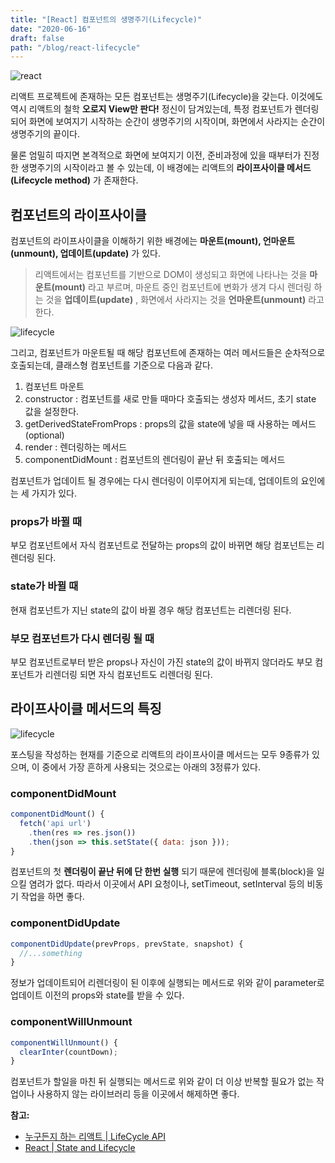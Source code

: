 ```yaml
---
title: "[React] 컴포넌트의 생명주기(Lifecycle)"
date: "2020-06-16"
draft: false
path: "/blog/react-lifecycle"
---
```


![react](https://jeonghwan-kim.github.io/assets/imgs/2018/07/16/react-logo.png)

리액트 프로젝트에 존재하는 모든 컴포넌트는 생명주기(Lifecycle)을 갖는다. 이것에도 역시 리액트의 철학 **오로지 View만 판다!** 정신이 담겨있는데, 특정 컴포넌트가 렌더링 되어 화면에 보여지기 시작하는 순간이 생명주기의 시작이며, 화면에서 사라지는 순간이 생명주기의 끝이다.

물론 엄밀히 따지면 본격적으로 화면에 보여지기 이전, 준비과정에 있을 때부터가 진정한 생명주기의 시작이라고 볼 수 있는데, 이 배경에는 리액트의 **라이프사이클 메서드(Lifecycle method)** 가 존재한다.

## 컴포넌트의 라이프사이클
컴포넌트의 라이프사이클을 이해하기 위한 배경에는 **마운트(mount), 언마운트(unmount), 업데이트(update)** 가 있다.
> 리액트에서는 컴포넌트를 기반으로 DOM이 생성되고 화면에 나타나는 것을 **마운트(mount)** 라고 부르며, 마운트 중인 컴포넌트에 변화가 생겨 다시 렌더링 하는 것을 **업데이트(update)** , 화면에서 사라지는 것을 **언마운트(unmount)** 라고 한다.

![lifecycle](https://cdn.filestackcontent.com/ApNH7030SAG1wAycdj3H)

그리고, 컴포넌트가 마운트될 때 해당 컴포넌트에 존재하는 여러 메서드들은 순차적으로 호출되는데, 클래스형 컴포넌트를 기준으로 다음과 같다.

1. 컴포넌트 마운트
2. constructor : 컴포넌트를 새로 만들 때마다 호출되는 생성자 메서드, 초기 state 값을 설정한다.
3. getDerivedStateFromProps : props의 값을 state에 넣을 때 사용하는 메서드(optional)
4. render : 렌더링하는 메서드
5. componentDidMount : 컴포넌트의 렌더링이 끝난 뒤 호출되는 메서드

컴포넌트가 업데이트 될 경우에는 다시 렌더링이 이루어지게 되는데, 업데이트의 요인에는 세 가지가 있다.

### props가 바뀔 때
부모 컴포넌트에서 자식 컴포넌트로 전달하는 props의 값이 바뀌면 해당 컴포넌트는 리렌더링 된다.

### state가 바뀔 때
현재 컴포넌트가 지닌 state의 값이 바뀔 경우 해당 컴포넌트는 리렌더링 된다.

### 부모 컴포넌트가 다시 렌더링 될 때
부모 컴포넌트로부터 받은 props나 자신이 가진 state의 값이 바뀌지 않더라도 부모 컴포넌트가 리렌더링 되면 자식 컴포넌트도 리렌더링 된다.

## 라이프사이클 메서드의 특징

![lifecycle](https://jaeyeophan.github.io/images/react_component_life_cycle.png)

포스팅을 작성하는 현재를 기준으로 리액트의 라이프사이클 메서드는 모두 9종류가 있으며, 이 중에서 가장 흔하게 사용되는 것으로는 아래의 3정류가 있다.

### componentDidMount

```jsx
componentDidMount() {
  fetch('api url')
    .then(res => res.json())
    .then(json => this.setState({ data: json }));
}
```

컴포넌트의 첫 **렌더링이 끝난 뒤에 단 한번 실행** 되기 때문에 렌더링에 블록(block)을 일으킬 염려가 없다. 따라서 이곳에서 API 요청이나, setTimeout, setInterval 등의 비동기 작업을 하면 좋다.

### componentDidUpdate

```jsx
componentDidUpdate(prevProps, prevState, snapshot) {
  //...something
}
```

정보가 업데이트되어 리렌더링이 된 이후에 실행되는 메서드로 위와 같이 parameter로 업데이트 이전의 props와 state를 받을 수 있다.

### componentWillUnmount

```jsx
componentWillUnmount() {
  clearInter(countDown);
}
```

컴포넌트가 할일을 마친 뒤 실행되는 메서드로 위와 같이 더 이상 반복할 필요가 없는 작업이나 사용하지 않는 라이브러리 등을 이곳에서 해제하면 좋다.

**참고:**
- [누구든지 하는 리액트 | LifeCycle API](https://react-anyone.vlpt.us/05.html)
- [React | State and Lifecycle](https://ko.reactjs.org/docs/state-and-lifecycle.html)